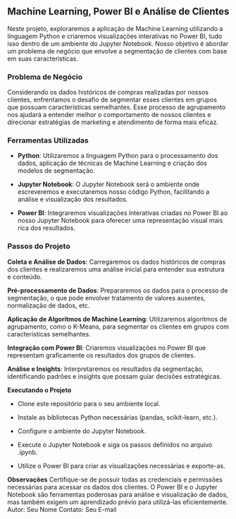 ## Machine Learning, Power BI e Análise de Clientes
Neste projeto, exploraremos a aplicação de Machine Learning utilizando a linguagem Python e criaremos visualizações interativas no Power BI, tudo isso dentro de um ambiente do Jupyter Notebook. Nosso objetivo é abordar um problema de negócio que envolve a segmentação de clientes com base em suas características.

### Problema de Negócio
Considerando os dados históricos de compras realizadas por nossos clientes, enfrentamos o desafio de segmentar esses clientes em grupos que possuam características semelhantes. Esse processo de agrupamento nos ajudará a entender melhor o comportamento de nossos clientes e direcionar estratégias de marketing e atendimento de forma mais eficaz.

### Ferramentas Utilizadas
  - **Python**: Utilizaremos a linguagem Python para o processamento dos dados, aplicação de técnicas de Machine Learning e criação dos modelos de segmentação.
    
  - **Jupyter Notebook**: O Jupyter Notebook será o ambiente onde escreveremos e executaremos nosso código Python, facilitando a análise e visualização dos resultados.
    
  - **Power BI**: Integraremos visualizações interativas criadas no Power BI ao nosso Jupyter Notebook para oferecer uma representação visual mais rica dos resultados.


### Passos do Projeto
**Coleta e Análise de Dados**: Carregaremos os dados históricos de compras dos clientes e realizaremos uma análise inicial para entender sua estrutura e conteúdo.

**Pré-processamento de Dados**: Prepararemos os dados para o processo de segmentação, o que pode envolver tratamento de valores ausentes, normalização de dados, etc.

**Aplicação de Algoritmos de Machine Learning**: Utilizaremos algoritmos de agrupamento, como o K-Means, para segmentar os clientes em grupos com características semelhantes.

**Integração com Power BI**: Criaremos visualizações no Power BI que representam graficamente os resultados dos grupos de clientes.

**Análise e Insights**: Interpretaremos os resultados da segmentação, identificando padrões e insights que possam guiar decisões estratégicas.

**Executando o Projeto**
  - Clone este repositório para o seu ambiente local.
    
  - Instale as bibliotecas Python necessárias (pandas, scikit-learn, etc.).
    
  - Configure o ambiente do Jupyter Notebook.
    
  - Execute o Jupyter Notebook e siga os passos definidos no arquivo .ipynb.
    
  - Utilize o Power BI para criar as visualizações necessárias e exporte-as.

**Observações**
Certifique-se de possuir todas as credenciais e permissões necessárias para acessar os dados dos clientes.
O Power BI e o Jupyter Notebook são ferramentas poderosas para análise e visualização de dados, mas também exigem um aprendizado prévio para utilizá-las eficientemente.
Autor: Seu Nome
Contato: Seu E-mail
